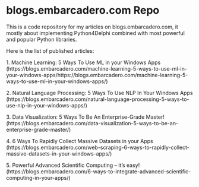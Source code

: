 # blogs.embarcadero.com Repo
This is a code repository for my articles on blogs.embarcadero.com, it mostly about implementing Python4Delphi combined with most powerful and popular Python libraries.
<p>
Here is the list of published articles:
<p>1. Machine Learning: 5 Ways To Use ML in your Windows Apps (https://blogs.embarcadero.com/machine-learning-5-ways-to-use-ml-in-your-windows-apps/https://blogs.embarcadero.com/machine-learning-5-ways-to-use-ml-in-your-windows-apps/)
<p>2. Natural Language Processing: 5 Ways To Use NLP In Your Windows Apps (https://blogs.embarcadero.com/natural-language-processing-5-ways-to-use-nlp-in-your-windows-apps/)
<p>3. Data Visualization: 5 Ways To Be An Enterprise-Grade Master! (https://blogs.embarcadero.com/data-visualization-5-ways-to-be-an-enterprise-grade-master/) 
<p>4. 6 Ways To Rapidly Collect Massive Datasets in your Apps (https://blogs.embarcadero.com/web-scraping-6-ways-to-rapidly-collect-massive-datasets-in-your-windows-apps/)
<p>5. Powerful Advanced Scientific Computing – it’s easy! (https://blogs.embarcadero.com/6-ways-to-integrate-advanced-scientific-computing-in-your-apps/)
